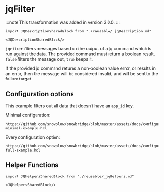 # jqFilter

:::note
This transformation was added in version 3.0.0.
:::

```mdx-code-block
import JQDescriptionSharedBlock from "./reusable/_jqDescription.md"

<JQDescriptionSharedBlock/>
```

`jqFilter` filters messages based on the output of a jq command which is run against the data. The provided command must return a boolean result. `false` filters the message out, `true` keeps it.

If the provided jq command returns a non-boolean value error, or results in an error, then the message will be considered invalid, and will be sent to the failure target.

## Configuration options

This example filters out all data that doesn't have an `app_id` key.

Minimal configuration:

```hcl reference
https://github.com/snowplow/snowbridge/blob/master/assets/docs/configuration/transformations/builtin/jqFilter-minimal-example.hcl
```

Every configuration option:

```hcl reference
https://github.com/snowplow/snowbridge/blob/master/assets/docs/configuration/transformations/builtin/jqFilter-full-example.hcl
```

## Helper Functions

```mdx-code-block
import JQHelpersSharedBlock from "./reusable/_jqHelpers.md"

<JQHelpersSharedBlock/>
```
